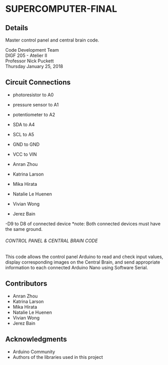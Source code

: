 # SUPERCOMPUTER-FINAL

## Details
Master control panel and central brain code.

Code Development Team  
DIGF 205 - Atelier II  
Professor Nick Puckett  
Thursday January 25, 2018  

## Circuit Connections
- photoresistor to A0
- pressure sensor to A1
- potentiometer to A2

- SDA to A4
- SCL to A5
- GND to GND
- VCC to VIN
- Anran Zhou
- Katrina Larson
- Mika Hirata
- Natalie Le Huenen
- Vivian Wong
- Jerez Bain

-D9 to D8 of connected device
*note: Both connected devices must have the same ground.

###### CONTROL PANEL & CENTRAL BRAIN CODE
This code allows the control panel Arduino to read and check input values,
display corresponding images on the Central Brain, and send appropriate
information to each connected Arduino Nano using Software Serial.
  
## Contributors
- Anran Zhou
- Katrina Larson
- Mika Hirata
- Natalie Le Huenen
- Vivian Wong
- Jerez Bain

## Acknowledgments
- Arduino Community
- Authors of the libraries used in this project
